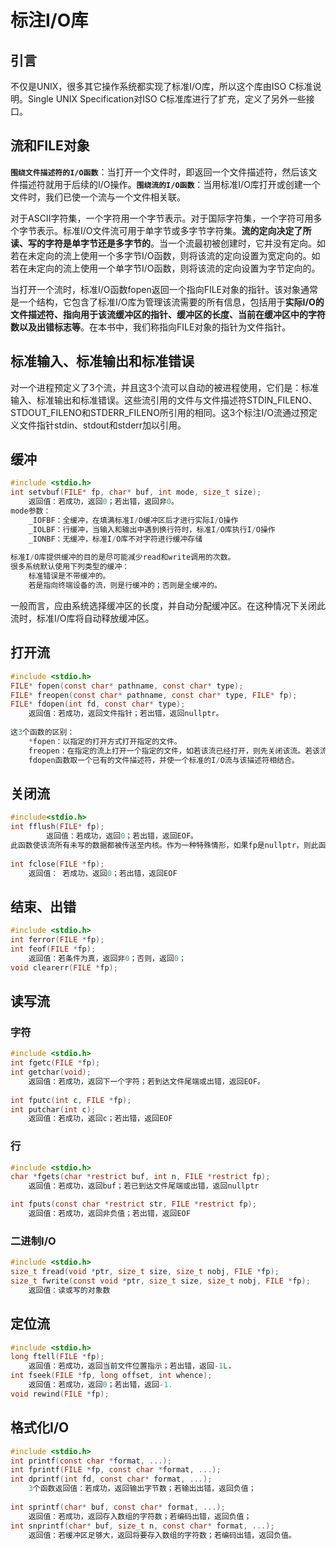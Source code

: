 # 标注I/O库

## 引言

不仅是UNIX，很多其它操作系统都实现了标准I/O库，所以这个库由ISO C标准说明。Single UNIX Specification对ISO C标准库进行了扩充，定义了另外一些接口。

## 流和FILE对象

**`围绕文件描述符的I/O函数`**：当打开一个文件时，即返回一个文件描述符，然后该文件描述符就用于后续的I/O操作。**`围绕流的I/O函数`**：当用标准I/O库打开或创建一个文件时，我们已使一个流与一个文件相关联。

对于ASCII字符集，一个字符用一个字节表示。对于国际字符集，一个字符可用多个字节表示。标准I/O文件流可用于单字节或多字节字符集。**流的定向决定了所读、写的字符是单字节还是多字节的**。当一个流最初被创建时，它并没有定向。如若在未定向的流上使用一个多字节I/O函数，则将该流的定向设置为宽定向的。如若在未定向的流上使用一个单字节I/O函数，则将该流的定向设置为字节定向的。

当打开一个流时，标准I/O函数fopen返回一个指向FILE对象的指针。该对象通常是一个结构，它包含了标准I/O库为管理该流需要的所有信息，包括用于**实际I/O的文件描述符、指向用于该流缓冲区的指针、缓冲区的长度、当前在缓冲区中的字符数以及出错标志等**。在本书中，我们称指向FILE对象的指针为文件指针。

## 标准输入、标准输出和标准错误

对一个进程预定义了3个流，并且这3个流可以自动的被进程使用，它们是：标准输入、标准输出和标准错误。这些流引用的文件与文件描述符STDIN_FILENO、STDOUT_FILENO和STDERR_FILENO所引用的相同。这3个标注I/O流通过预定义文件指针stdin、stdout和stderr加以引用。

## 缓冲

```c
#include <stdio.h>
int setvbuf(FILE* fp, char* buf, int mode, size_t size);
	返回值：若成功，返回0；若出错，返回非0。
mode参数：
	_IOFBF：全缓冲，在填满标准I/O缓冲区后才进行实际I/O操作
    _IOLBF：行缓冲，当输入和输出中遇到换行符时，标准I/O库执行I/O操作
    _IONBF：无缓冲，标准I/O库不对字符进行缓冲存储
        
标准I/O库提供缓冲的目的是尽可能减少read和write调用的次数。
很多系统默认使用下列类型的缓冲：
	标准错误是不带缓冲的。
	若是指向终端设备的流，则是行缓冲的；否则是全缓冲的。
```

一般而言，应由系统选择缓冲区的长度，并自动分配缓冲区。在这种情况下关闭此流时，标准I/O库将自动释放缓冲区。

## 打开流

```c
#include <stdio.h>
FILE* fopen(const char* pathname, const char* type);
FILE* freopen(const char* pathname, const char* type, FILE* fp);
FILE* fdopen(int fd, const char* type);
	返回值：若成功，返回文件指针；若出错，返回nullptr。
        
这3个函数的区别：
	*fopen：以指定的打开方式打开指定的文件。
	freopen：在指定的流上打开一个指定的文件，如若该流已经打开，则先关闭该流。若该流已经定向，则使用freopen清除该定向。此函数一般用于将一个指定的文件打开为一个预定义的流：标准输入、标准输出、标准错误。
	fdopen函数取一个已有的文件描述符，并使一个标准的I/O流与该描述符相结合。

```

## 关闭流

```c
#include<stdio.h>
int fflush(FILE* fp);
		返回值：若成功，返回0；若出错，返回EOF。
此函数使该流所有未写的数据都被传送至内核。作为一种特殊情形，如果fp是nullptr，则此函数将导致所有输出流被冲洗。
            
int fclose(FILE *fp);
	返回值： 若成功，返回0；若出错，返回EOF
```

## 结束、出错

```c
#include <stdio.h>
int ferror(FILE *fp);
int feof(FILE *fp);
	返回值：若条件为真，返回非0；否则，返回0；
void clearerr(FILE *fp);
```

## 读写流

### 字符

```c
#include <stdio.h>
int fgetc(FILE *fp);
int getchar(void);
	返回值：若成功，返回下一个字符；若到达文件尾端或出错，返回EOF。
        
int fputc(int c, FILE *fp);
int putchar(int c);
	返回值：若成功，返回c；若出错，返回EOF
```

### 行

```c
#include <stdio.h>
char *fgets(char *restrict buf, int n, FILE *restrict fp);
	返回值：若成功，返回buf；若已到达文件尾端或出错，返回nullptr

int fputs(const char *restrict str, FILE *restrict fp);
	返回值：若成功，返回非负值；若出错，返回EOF
```

### 二进制I/O

```c
#include <stdio.h>
size_t fread(void *ptr, size_t size, size_t nobj, FILE *fp);
size_t fwrite(const void *ptr, size_t size, size_t nobj, FILE *fp);
	返回值：读或写的对象数
```

## 定位流

```c
#include <stdio.h>
long ftell(FILE *fp);
	返回值：若成功，返回当前文件位置指示；若出错，返回-1L.
int fseek(FILE *fp, long offset, int whence);
	返回值：若成功，返回0；若出错，返回-1.
void rewind(FILE *fp);
```

## 格式化I/O

```c
#include <stdio.h>
int printf(const char *format, ...);
int fprintf(FILE *fp, const char *format, ...);
int dprintf(int fd, const char* format, ...);
	3个函数返回值：若成功，返回输出字节数；若输出出错，返回负值；
        
int sprintf(char* buf, const char* format, ...);
	返回值：若成功，返回存入数组的字符数；若编码出错，返回负值；
int snprintf(char* buf, size_t n, const char* format, ...);
	返回值：若缓冲区足够大，返回将要存入数组的字符数；若编码出错，返回负值。
```



